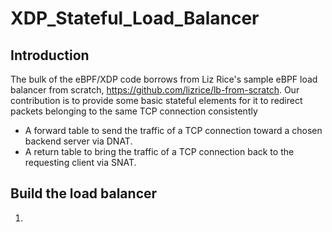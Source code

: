 # XDP_Stateful_Load_Balancer
## Introduction
The bulk of the eBPF/XDP code borrows from Liz Rice's sample eBPF load balancer from scratch, https://github.com/lizrice/lb-from-scratch. Our contribution is to provide some basic stateful elements for it to redirect packets belonging to the same TCP connection consistently
* A forward table to send the traffic of a TCP connection toward a chosen backend server via DNAT.
* A return table to bring the traffic of a TCP connection back to the requesting client via SNAT.
## Build the load balancer
1. 
